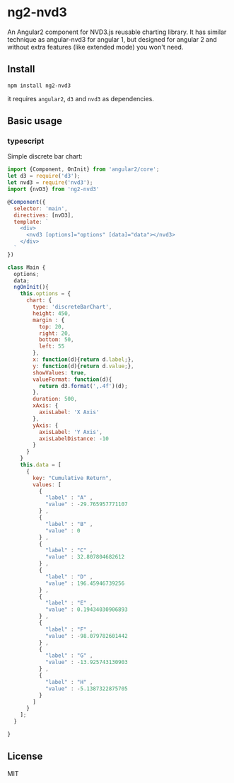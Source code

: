 # ng2-nvd3
An Angular2 component for NVD3.js reusable charting library. It has similar technique as angular-nvd3 for angular 1, but designed for angular 2 and without extra features (like extended mode) you won't need.

## Install

    npm install ng2-nvd3
    
it requires `angular2`, `d3` and `nvd3` as dependencies.
    
## Basic usage

### typescript

Simple discrete bar chart: 
    
```js
import {Component, OnInit} from 'angular2/core';
let d3 = require('d3');
let nvd3 = require('nvd3');
import {nvD3} from 'ng2-nvd3'

@Component({
  selector: 'main',
  directives: [nvD3],
  template: `
    <div>
      <nvd3 [options]="options" [data]="data"></nvd3>
    </div>
  `
})

class Main {
  options;
  data;
  ngOnInit(){
    this.options = {
      chart: {
        type: 'discreteBarChart',
        height: 450,
        margin : {
          top: 20,
          right: 20,
          bottom: 50,
          left: 55
        },
        x: function(d){return d.label;},
        y: function(d){return d.value;},
        showValues: true,
        valueFormat: function(d){
          return d3.format(',.4f')(d);
        },
        duration: 500,
        xAxis: {
          axisLabel: 'X Axis'
        },
        yAxis: {
          axisLabel: 'Y Axis',
          axisLabelDistance: -10
        }
      }
    }
    this.data = [
      {
        key: "Cumulative Return",
        values: [
          {
            "label" : "A" ,
            "value" : -29.765957771107
          } ,
          {
            "label" : "B" ,
            "value" : 0
          } ,
          {
            "label" : "C" ,
            "value" : 32.807804682612
          } ,
          {
            "label" : "D" ,
            "value" : 196.45946739256
          } ,
          {
            "label" : "E" ,
            "value" : 0.19434030906893
          } ,
          {
            "label" : "F" ,
            "value" : -98.079782601442
          } ,
          {
            "label" : "G" ,
            "value" : -13.925743130903
          } ,
          {
            "label" : "H" ,
            "value" : -5.1387322875705
          }
        ]
      }
    ];
  }

}
```    

## License
MIT
